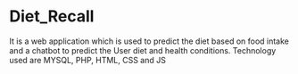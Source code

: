 # Diet_Recall
It is a web application which is used to predict the diet based on food intake and a chatbot to predict the User diet and health conditions. Technology used are MYSQL, PHP, HTML, CSS and JS
